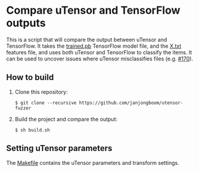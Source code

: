 # Compare uTensor and TensorFlow outputs

This is a script that will compare the output between uTensor and TensorFlow. It takes the [trained.pb](model/trained.pb) TensorFlow model file, and the [X.txt](model/X.txt) features file, and uses both uTensor and TensorFlow to classify the items. It can be used to uncover issues where uTensor misclassifies files (e.g. [#170](https://github.com/uTensor/uTensor/issues/170)).

## How to build

1. Clone this repository:

    ```
    $ git clone --recursive https://github.com/janjongboom/utensor-fuzzer
    ```

1. Build the project and compare the output:

    ```
    $ sh build.sh
    ```

## Setting uTensor parameters

The [Makefile](Makefile) contains the uTensor parameters and transform settings.
